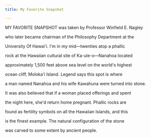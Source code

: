 ```yaml
---
title: My Favorite Snapshot

---
```

MY FAVORITE SNAPSHOT was taken by Professor Winfield E. Nagley

who later became chairman of the Philosophy Department at the

University Of Hawai'i. I'm in my mid—twenties atop a phallic

rock at the Hawaiian cultural site of Ka-ule-o—Nanahoa located

approximately 1,500 feet above sea level on the world's highest

ocean cliff, Moloka'i Island. Legend says this spot is where

a man named Nanahoa and his wife Kawahuna were turned into stone.

It was also believed that if a woman placed offerings and spent

the night here, she'd return home pregnant. Phallic rocks are

found as fertility symbols on all the Hawaiian Islands, and this

is the finest example. The natural configuration of the stone

was carved to some extent by ancient people.